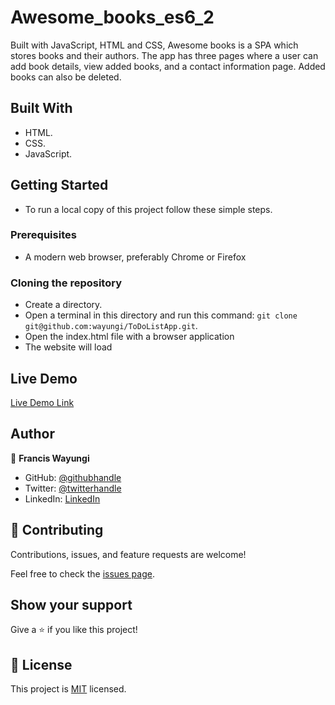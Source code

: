 # Awesome_books_es6_2
Built with JavaScript, HTML and CSS, Awesome books is a SPA which stores books and their authors. The app has three pages where a user can add book details, view added books, and a contact information page. Added books can also be deleted. 

## Built With

- HTML.
- CSS.
- JavaScript.


## Getting Started

- To run a local copy of this project follow these simple steps.

### Prerequisites
- A modern web browser, preferably Chrome or Firefox

### Cloning the repository
- Create a directory.
- Open a terminal in this directory and run this command: `git clone git@github.com:wayungi/ToDoListApp.git`.
- Open the index.html file with a browser application
- The website will load

## Live Demo

[Live Demo Link](https://wayungi.github.io/Awesome_books_es6_2/)

## Author

👤 **Francis Wayungi**

- GitHub: [@githubhandle](https://github.com/wayungi)
- Twitter: [@twitterhandle](https://twitter.com/FrancisWayungi)
- LinkedIn: [LinkedIn](https://linkedin.com/in/francis-wayungi-3aa626231)

## 🤝 Contributing

Contributions, issues, and feature requests are welcome!

Feel free to check the [issues page](../../issues/).

## Show your support

Give a ⭐️ if you like this project!

## 📝 License

This project is [MIT](./MIT.md) licensed.

